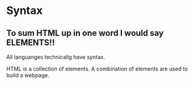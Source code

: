 # Syntax
## To sum HTML up in one word I would say ELEMENTS!!
<p>All languanges technicallg have syntax. </p>
<p>HTML is a collection of elements. A combination of elements are used to build a webpage.</p>
